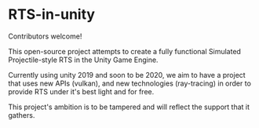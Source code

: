 # RTS-in-unity

Contributors welcome!

This open-source project attempts to create a fully functional Simulated Projectile-style RTS in the Unity Game Engine.

Currently using unity 2019 and soon to be 2020, we aim to have a project that uses new APIs (vulkan), and new technologies (ray-tracing) in order to provide RTS under it's best light and for free.

This project's ambition is to be tampered and will reflect the support that it gathers.
